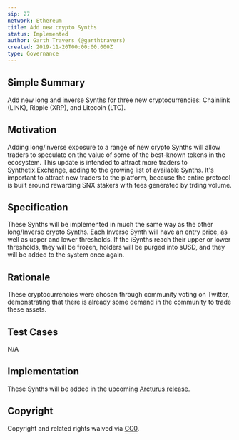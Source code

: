 ```yaml
---
sip: 27
network: Ethereum
title: Add new crypto Synths
status: Implemented
author: Garth Travers (@garthtravers)
created: 2019-11-20T00:00:00.000Z
type: Governance
---
```


<!--You can leave these HTML comments in your merged SIP and delete the visible duplicate text guides, they will not appear and may be helpful to refer to if you edit it again. This is the suggested template for new SIPs. Note that an SIP number will be assigned by an editor. When opening a pull request to submit your SIP, please use an abbreviated title in the filename, `sip-draft_title_abbrev.md`. The title should be 44 characters or less.-->

## Simple Summary

<!--"If you can't explain it simply, you don't understand it well enough." Provide a simplified and layman-accessible explanation of the SIP.-->

Add new long and inverse Synths for three new cryptocurrencies: Chainlink (LINK), Ripple (XRP), and Litecoin (LTC).

## Motivation

<!--The motivation is critical for SIPs that want to change Synthetix. It should clearly explain why the existing protocol specification is inadequate to address the problem that the SIP solves. SIP submissions without sufficient motivation may be rejected outright.-->

Adding long/inverse exposure to a range of new crypto Synths will allow traders to speculate on the value of some of the best-known tokens in the ecosystem. This update is intended to attract more traders to Synthetix.Exchange, adding to the growing list of available Synths. It's important to attract new traders to the platform, because the entire protocol is built around rewarding SNX stakers with fees generated by trding volume. 

## Specification

<!--The technical specification should describe the syntax and semantics of any new feature.-->

These Synths will be implemented in much the same way as the other long/Inverse crypto Synths. Each Inverse Synth will have an entry price, as well as upper and lower thresholds. If the iSynths reach their upper or lower thresholds, they will be frozen, holders will be purged into sUSD, and they will be added to the system once again. 

## Rationale

<!--The rationale fleshes out the specification by describing what motivated the design and why particular design decisions were made. It should describe alternate designs that were considered and related work, e.g. how the feature is supported in other languages. The rationale may also provide evidence of consensus within the community, and should discuss important objections or concerns raised during discussion.-->

These cryptocurrencies were chosen through community voting on Twitter, demonstrating that there is already some demand in the community to trade these assets. 

## Test Cases

<!--Test cases for an implementation are mandatory for SIPs but can be included with the implementation..-->

N/A

## Implementation

<!--The implementations must be completed before any SIP is given status "Implemented", but it need not be completed before the SIP is "Approved". While there is merit to the approach of reaching consensus on the specification and rationale before writing code, the principle of "rough consensus and running code" is still useful when it comes to resolving many discussions of API details.-->

These Synths will be added in the upcoming [Arcturus release](https://blog.synthetix.io/the-arcturus-release/). 

## Copyright

Copyright and related rights waived via [CC0](https://creativecommons.org/publicdomain/zero/1.0/).